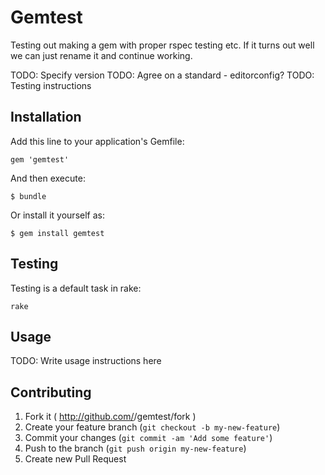 # Gemtest

Testing out making a gem with proper rspec testing etc. If it turns out well
we can just rename it and continue working.

TODO: Specify version
TODO: Agree on a standard - editorconfig?
TODO: Testing instructions

## Installation

Add this line to your application's Gemfile:

    gem 'gemtest'

And then execute:

    $ bundle

Or install it yourself as:

    $ gem install gemtest

## Testing

Testing is a default task in rake:

    rake

## Usage

TODO: Write usage instructions here

## Contributing

1. Fork it ( http://github.com/<my-github-username>/gemtest/fork )
2. Create your feature branch (`git checkout -b my-new-feature`)
3. Commit your changes (`git commit -am 'Add some feature'`)
4. Push to the branch (`git push origin my-new-feature`)
5. Create new Pull Request
